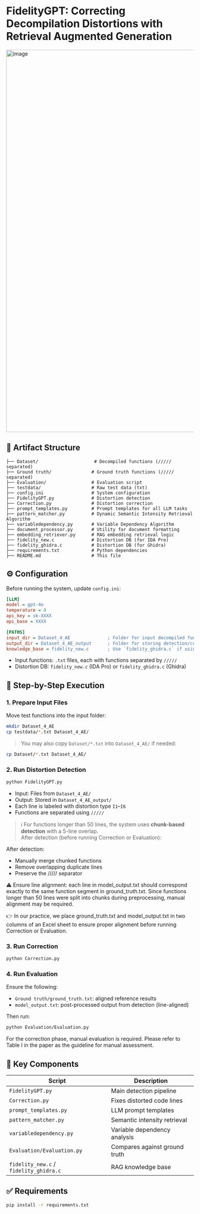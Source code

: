 # FidelityGPT: Correcting Decompilation Distortions with Retrieval Augmented Generation
<img width="1536" height="1024" alt="image" src="https://github.com/user-attachments/assets/3f369878-e56e-4fe5-9f19-be37c34fe90c" />

## 📁 Artifact Structure

```
├── Dataset/                     # Decompiled functions (///// separated)
├── Ground truth/               # Ground truth functions (///// separated)
├── Evaluation/                 # Evaluation script
├── testdata/                   # Raw test data (txt)
├── config.ini                  # System configuration
├── FidelityGPT.py              # Distortion detection
├── Correction.py               # Distortion correction
├── prompt_templates.py         # Prompt templates for all LLM tasks
├── pattern_matcher.py          # Dynamic Semantic Intensity Retrieval Algorithm
├── variabledependency.py       # Variable Dependency Algorithm
├── document_processor.py       # Utility for document formatting
├── embedding_retriever.py      # RAG embedding retrieval logic
├── fidelity_new.c              # Distortion DB (for IDA Pro)
├── fidelity_ghidra.c           # Distortion DB (for Ghidra)
├── requirements.txt            # Python dependencies
├── README.md                   # This file
```

## ⚙️ Configuration

Before running the system, update `config.ini`:

```ini
[LLM]
model = gpt-4o
temperature = 0
api_key = sk-XXXX             
api_base = XXXX 

[PATHS]
input_dir = Dataset_4_AE              ; Folder for input decompiled functions
output_dir = Dataset_4_AE_output      ; Folder for storing detection/correction results
knowledge_base = fidelity_new.c       ; Use `fidelity_ghidra.c` if using Ghidra
```

- Input functions: `.txt` files, each with functions separated by `/////`
- Distortion DB: `fidelity_new.c` (IDA Pro) or `fidelity_ghidra.c` (Ghidra)

## 🧪 Step-by-Step Execution

### 1. Prepare Input Files

Move test functions into the input folder:

```bash
mkdir Dataset_4_AE
cp testdata/*.txt Dataset_4_AE/
```

> You may also copy `Dataset/*.txt` into `Dataset_4_AE/` if needed:
```bash
cp Dataset/*.txt Dataset_4_AE/
```

### 2. Run Distortion Detection

```bash
python FidelityGPT.py
```

- Input: Files from `Dataset_4_AE/`
- Output: Stored in `Dataset_4_AE_output/`
- Each line is labeled with distortion type `I1`–`I6`
- Functions are separated using `/////`

> ℹ️ For functions longer than 50 lines, the system uses **chunk-based detection** with a 5-line overlap.  
After detection (before running Correction or Evaluation):

After detection:
- Manually merge chunked functions
- Remove overlapping duplicate lines
- Preserve the ///// separator

⚠️ Ensure line alignment: each line in model_output.txt should correspond exactly to the same function segment in ground_truth.txt. Since functions longer than 50 lines were split into chunks during preprocessing, manual alignment may be required.

👉 In our practice, we place ground_truth.txt and model_output.txt in two columns of an Excel sheet to ensure proper alignment before running Correction or Evaluation.

### 3. Run Correction

```bash
python Correction.py
```

### 4. Run Evaluation

Ensure the following:
- `Ground truth/ground_truth.txt`: aligned reference results
- `model_output.txt`: post-processed output from detection (line-aligned)

Then run:

```bash
python Evaluation/Evaluation.py
```

For the correction phase, manual evaluation is required. Please refer to Table I in the paper as the guideline for manual assessment.

## 🧠 Key Components

| Script | Description |
|--------|-------------|
| `FidelityGPT.py` | Main detection pipeline |
| `Correction.py` | Fixes distorted code lines |
| `prompt_templates.py` | LLM prompt templates |
| `pattern_matcher.py` | Semantic intensity retrieval |
| `variabledependency.py` | Variable dependency analysis |
| `Evaluation/Evaluation.py` | Compares against ground truth |
| `fidelity_new.c` / `fidelity_ghidra.c` | RAG knowledge base |

## ✅ Requirements

```bash
pip install -r requirements.txt
```
